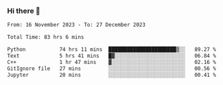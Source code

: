 ### Hi there 👋

<!--
**floyiac/floyiac** is a ✨ _special_ ✨ repository because its `README.md` (this file) appears on your GitHub profile.

Here are some ideas to get you started:

- 🔭 I’m currently working on ...
- 🌱 I’m currently learning ...
- 👯 I’m looking to collaborate on ...
- 🤔 I’m looking for help with ...
- 💬 Ask me about ...
- 📫 How to reach me: ...
- 😄 Pronouns: ...
- ⚡ Fun fact: ...
-->

<!--START_SECTION:waka-->

```txt
From: 16 November 2023 - To: 27 December 2023

Total Time: 83 hrs 6 mins

Python           74 hrs 11 mins  ██████████████████████▒░░   89.27 %
Text             5 hrs 41 mins   █▓░░░░░░░░░░░░░░░░░░░░░░░   06.84 %
C++              1 hr 47 mins    ▓░░░░░░░░░░░░░░░░░░░░░░░░   02.16 %
GitIgnore file   27 mins         ░░░░░░░░░░░░░░░░░░░░░░░░░   00.56 %
Jupyter          20 mins         ░░░░░░░░░░░░░░░░░░░░░░░░░   00.41 %
```

<!--END_SECTION:waka-->
